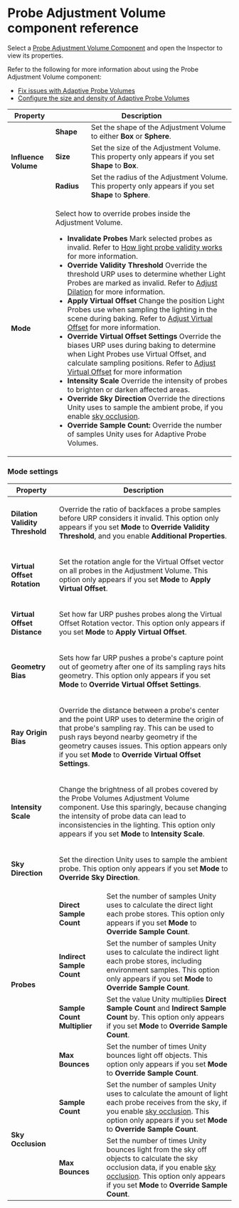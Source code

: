 # Probe Adjustment Volume component reference

Select a [Probe Adjustment Volume Component](probevolumes-fixissues.md#add-a-probe-adjustment-volume-component) and open the Inspector to view its properties.

Refer to the following for more information about using the Probe Adjustment Volume component:

- [Fix issues with Adaptive Probe Volumes](probevolumes-fixissues.md)
- [Configure the size and density of Adaptive Probe Volumes](probevolumes-changedensity.md)

<table>
    <thead>
        <tr>
            <th><strong>Property</strong></th>
            <th colspan="2"><strong>Description</strong></th>
        </tr>
    </thead>
    <tbody>
        <tr>
            <td rowspan="4"><strong>Influence Volume</strong></td>
        </tr>
        <tr>
            <td><strong>Shape</strong></td>
            <td>Set the shape of the Adjustment Volume to either <strong>Box</strong> or <strong>Sphere</strong>.</td>
        </tr>
        <tr>
            <td><strong>Size</strong></td>
            <td>Set the size of the Adjustment Volume. This property only appears if you set <strong>Shape</strong> to <strong>Box</strong>. </td>
        </tr>
        <tr>
            <td><strong>Radius</strong></td>
            <td>Set the radius of the Adjustment Volume. This property only appears if you set <strong>Shape</strong> to <strong>Sphere</strong>.</td>
        </tr>
        <tr>
            <td><strong>Mode</strong></td>
            <td colspan="2">
                <p>Select how to override probes inside the Adjustment Volume.</p>
                <ul>
                    <li><strong>Invalidate Probes</strong> Mark selected probes as invalid. Refer to <a href="probevolumes-fixissues.md#how-light-probe-validity-works">How light probe validity works</a> for more information.</li>
                    <li><strong>Override Validity Threshold</strong> Override the threshold URP uses to determine whether Light Probes are marked as invalid. Refer to <a href="probevolumes-fixissues.md#adjust-dilation">Adjust Dilation</a> for more information.</li>
                    <li><strong>Apply Virtual Offset</strong> Change the position Light Probes use when sampling the lighting in the scene during baking. Refer to <a href="probevolumes-fixissues.md#adjust-virtual-offset">Adjust Virtual Offset</a> for more information.</li>
                    <li><strong>Override Virtual Offset Settings</strong> Override the biases URP uses during baking to determine when Light Probes use Virtual Offset, and calculate sampling positions. Refer to <a href="probevolumes-fixissues.md#adjust-virtual-offset">Adjust Virtual Offset</a> for more information</li>
                    <li><strong>Intensity Scale</strong> Override the intensity of probes to brighten or darken affected areas.</li>
                    <li><strong>Override Sky Direction</strong> Override the directions Unity uses to sample the ambient probe, if you enable <a href="probevolumes-skyocclusion.md">sky occlusion</a>.</li>
                    <li><strong>Override Sample Count:</strong> Override the number of samples Unity uses for Adaptive Probe Volumes.</li>                      
                </ul>
            </td>
        </tr>
    </tbody>
</table>

### Mode settings

<table>
    <thead>
        <tr>
            <th><strong>Property</strong></th>
            <th colspan="2"><strong>Description</strong></th>
        </tr>
    </thead>
    <tbody>
        <tr>
            <td><strong>Dilation Validity Threshold</strong></td>
            <td colspan="2">
                <p>Override the ratio of backfaces a probe samples before URP considers it invalid. This option only appears if you set <b>Mode</b> to <b>Override Validity Threshold</b>, and you enable <b>Additional Properties</b>.</p>
            </td>
        </tr>
        <tr>
            <td><strong>Virtual Offset Rotation</strong></td>
            <td colspan="2">
                <p>Set the rotation angle for the Virtual Offset vector on all probes in the Adjustment Volume. This option only appears if you set <b>Mode</b> to <b>Apply Virtual Offset</b>.</p>
            </td>
        </tr>
        <tr>
            <td><strong>Virtual Offset Distance</strong></td>
            <td colspan="2">
                <p>Set how far URP pushes probes along the Virtual Offset Rotation vector. This option only appears if you set <b>Mode</b> to <b>Apply Virtual Offset</b>.</p>
            </td>
        </tr>
        <tr>
            <td><strong>Geometry Bias</strong></td>
            <td colspan="2">
                <p>Sets how far URP pushes a probe's capture point out of geometry after one of its sampling rays hits geometry. This option only appears if you set <b>Mode</b> to <b>Override Virtual Offset Settings</b>.</p>
            </td>
        </tr>
        <tr>
            <td><strong>Ray Origin Bias</strong></td>
            <td colspan="2"><p>Override the distance between a probe's center and the point URP uses to determine the origin of that probe's sampling ray. This can be used to push rays beyond nearby geometry if the geometry causes issues. This option appears only if you set <b>Mode</b> to <b>Override Virtual Offset Settings</b>.</p>   
            </td>
        </tr>
        <tr>
            <td><strong>Intensity Scale</strong></td>
            <td colspan="2">
                <p>Change the brightness of all probes covered by the Probe Volumes Adjustment Volume component. Use this sparingly, because changing the intensity of probe data can lead to inconsistencies in the lighting. This option only appears if you set <strong>Mode</strong> to <strong>Intensity Scale</strong>.</p>
            </td>
        </tr>
        <tr>
            <td><strong>Sky Direction</strong></td>
            <td colspan="2">
                <p>Set the direction Unity uses to sample the ambient probe. This option only appears if you set <strong>Mode</strong> to <strong>Override Sky Direction</strong>.</p>
            </td>
        </tr>
        <tr>
            <td rowspan="5"><strong>Probes</strong></td>
        </tr>
        <tr>
            <td><strong>Direct Sample Count</strong></td>
            <td>Set the number of samples Unity uses to calculate the direct light each probe stores. This option only appears if you set <strong>Mode</strong> to <strong>Override Sample Count</strong>.</td>
        </tr>
        <tr>
            <td><strong>Indirect Sample Count</strong></td>
            <td>Set the number of samples Unity uses to calculate the indirect light each probe stores, including environment samples. This option only appears if you set <strong>Mode</strong> to <strong>Override Sample Count</strong>.</td>
        </tr>
        <tr>
            <td><strong>Sample Count Multiplier</strong></td>
            <td>Set the value Unity multiplies <strong>Direct Sample Count</strong> and <strong>Indirect Sample Count</strong> by. This option only appears if you set <strong>Mode</strong> to <strong>Override Sample Count</strong>.</td>
        </tr>
        <tr>
            <td><strong>Max Bounces</strong></td>
            <td>Set the number of times Unity bounces light off objects. This option only appears if you set <strong>Mode</strong> to <strong>Override Sample Count</strong>.</td>
        </tr>
        <tr>
            <td colspan="1" rowspan="10"><strong>Sky Occlusion</strong></td>
        </tr>        
        <tr>
            <td><strong>Sample Count</strong></td>
            <td>Set the number of samples Unity uses to calculate the amount of light each probe receives from the sky, if you enable <a href="probevolumes-skyocclusion.md">sky occlusion</a>. This option only appears if you set <strong>Mode</strong> to <strong>Override Sample Count</strong>.</td>
        </tr>
        <tr>
            <td><strong>Max Bounces</strong></td>
            <td>Set the number of times Unity bounces light from the sky off objects to calculate the sky occlusion data, if you enable <a href="probevolumes-skyocclusion.md">sky occlusion</a>. This option only appears if you set <strong>Mode</strong> to <strong>Override Sample Count</strong>.</td>
        </tr>        
    </tbody>
</table>

